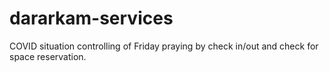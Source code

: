 # dararkam-services
COVID situation controlling of Friday praying by check in/out and check for space reservation.
